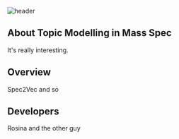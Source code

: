![header](https://github.com/vdhooftcompmet/MS2LDA/tree/main/App/assets/MS2LDA_LOGO_white.jpg?raw=true)

## About Topic Modelling in Mass Spec

It's really interesting.


## Overview 

Spec2Vec and so

## Developers

Rosina and the other guy

